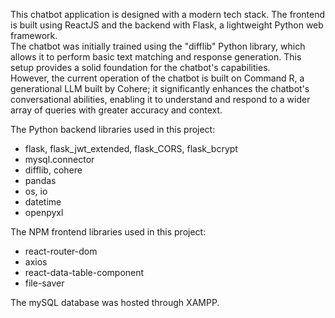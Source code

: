 This chatbot application is designed with a modern tech stack. The frontend is built using ReactJS and the backend with Flask, a lightweight Python web framework.  
The chatbot was initially trained using the "difflib" Python library, which allows it to perform basic text matching and response generation. This setup provides a solid foundation for the chatbot's capabilities.  
However, the current operation of the chatbot is built on Command R, a generational LLM built by Cohere; it significantly enhances the chatbot's conversational abilities, enabling it to understand and respond to a wider array of queries with greater accuracy and context.

The Python backend libraries used in this project:

- flask, flask_jwt_extended, flask_CORS, flask_bcrypt
- mysql.connector
- difflib, cohere
- pandas
- os, io
- datetime
- openpyxl

The NPM frontend libraries used in this project:

- react-router-dom
- axios
- react-data-table-component
- file-saver

The mySQL database was hosted through XAMPP.

